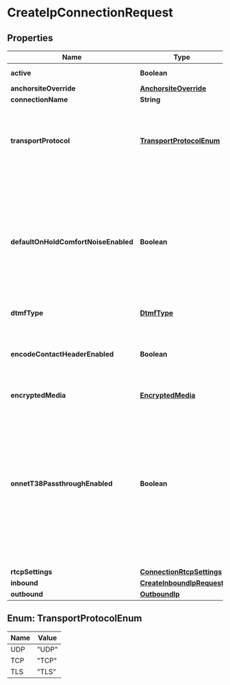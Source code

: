 

# CreateIpConnectionRequest

## Properties

Name | Type | Description | Notes
------------ | ------------- | ------------- | -------------
**active** | **Boolean** | Defaults to true |  [optional]
**anchorsiteOverride** | [**AnchorsiteOverride**](AnchorsiteOverride.md) |  |  [optional]
**connectionName** | **String** |  |  [optional]
**transportProtocol** | [**TransportProtocolEnum**](#TransportProtocolEnum) | One of UDP, TLS, or TCP. Applies only to connections with IP authentication or FQDN authentication. |  [optional]
**defaultOnHoldComfortNoiseEnabled** | **Boolean** | When enabled, Telnyx will generate comfort noise when you place the call on hold. If disabled, you will need to generate comfort noise or on hold music to avoid RTP timeout. |  [optional]
**dtmfType** | [**DtmfType**](DtmfType.md) |  |  [optional]
**encodeContactHeaderEnabled** | **Boolean** | Encode the SIP contact header sent by Telnyx to avoid issues for NAT or ALG scenarios. |  [optional]
**encryptedMedia** | [**EncryptedMedia**](EncryptedMedia.md) |  |  [optional]
**onnetT38PassthroughEnabled** | **Boolean** | Enable on-net T38 if you prefer the sender and receiver negotiating T38 directly if both are on the Telnyx network. If this is disabled, Telnyx will be able to use T38 on just one leg of the call depending on each leg&#39;s settings. |  [optional]
**rtcpSettings** | [**ConnectionRtcpSettings**](ConnectionRtcpSettings.md) |  |  [optional]
**inbound** | [**CreateInboundIpRequest**](CreateInboundIpRequest.md) |  |  [optional]
**outbound** | [**OutboundIp**](OutboundIp.md) |  |  [optional]



## Enum: TransportProtocolEnum

Name | Value
---- | -----
UDP | &quot;UDP&quot;
TCP | &quot;TCP&quot;
TLS | &quot;TLS&quot;



